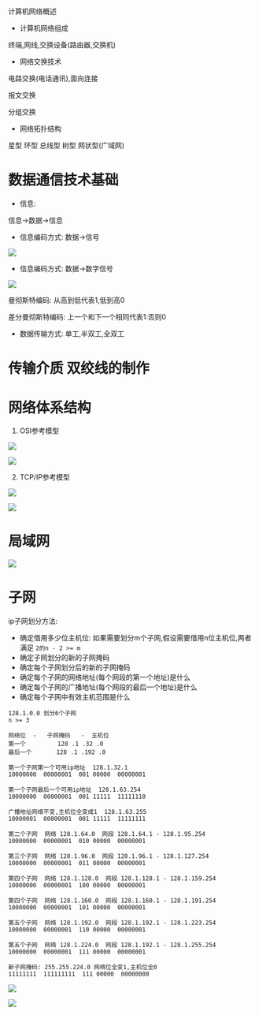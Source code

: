 #
计算机网络概述

* 计算机网络组成

终端,网线,交换设备\(路由器,交换机\)

* 网络交换技术

电路交换\(电话通讯\),面向连接

报文交换

分组交换

* 网络拓扑结构

星型 环型 总线型 树型 网状型\(广域网\)

# 数据通信技术基础

* 信息:

信息-&gt;数据-&gt;信息

* 信息编码方式: 数据-&gt;信号

![](assets/数据_信号.png)

* 信息编码方式: 数据-&gt;数字信号

![](assets/数据_数字信号.png)

曼彻斯特编码: 从高到低代表1,低到高0

差分曼彻斯特编码: 上一个和下一个相同代表1:否则0

- 数据传输方式: 单工,半双工,全双工

# 传输介质 双绞线的制作

# 网络体系结构
1. OSI参考模型

![](assets/OSI层次结构.png)

![](assets/OSI层次结构2.png)

2. TCP/IP参考模型

![](assets/TCPIP.png)

![](assets/TCPIP协议栈.png)

# 局域网

![](assets/局域网.png)

# 子网
ip子网划分方法:
- 确定借用多少位主机位: 如果需要划分m个子网,假设需要借用n位主机位,两者满足 `2的n - 2 >= m`
- 确定子网划分的新的子网掩码
- 确定每个子网划分后的新的子网掩码
- 确定每个子网的网络地址(每个网段的第一个地址)是什么
- 确定每个子网的广播地址(每个网段的最后一个地址)是什么
- 确定每个子网中有效主机范围是什么

```
128.1.0.0 划分6个子网
n >= 3

网络位  -   子网掩码   -  主机位
第一个         128 .1 .32 .0
最后一个       128 .1 .192 .0

第一个子网第一个可用ip地址  128.1.32.1
10000000  00000001  001 00000  00000001

第一个子网最后一个可用ip地址  128.1.63.254
10000000  00000001  001 11111  11111110

广播地址网络不变,主机位全变成1  128.1.63.255
10000001  00000001  001 11111  11111111

第二个子网  网络 128.1.64.0  网段 128.1.64.1 - 128.1.95.254
10000000  00000001  010 00000  00000001

第三个子网  网络 128.1.96.0  网段 128.1.96.1 - 128.1.127.254
10000000  00000001  011 00000  00000001

第四个子网  网络 128.1.128.0  网段 128.1.128.1 - 128.1.159.254
10000000  00000001  100 00000  00000001

第四个子网  网络 128.1.160.0  网段 128.1.160.1 - 128.1.191.254
10000000  00000001  101 00000  00000001

第五个子网  网络 128.1.192.0  网段 128.1.192.1 - 128.1.223.254
10000000  00000001  110 00000  00000001

第五个子网  网络 128.1.224.0  网段 128.1.192.1 - 128.1.255.254
10000000  00000001  111 00000  00000001

新子网掩码: 255.255.224.0 网络位全变1,主机位全0
11111111  111111111  111 00000  00000000
```




![](assets/子网划分2.png)

![](assets/子网划分1.png)
